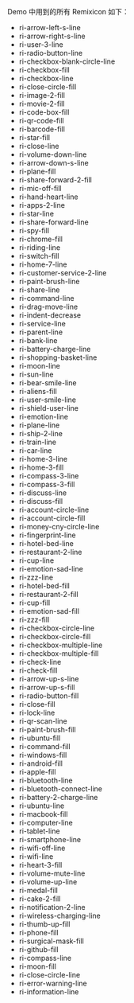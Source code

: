 Demo 中用到的所有 Remixicon 如下：

-   ri-arrow-left-s-line
-   ri-arrow-right-s-line
-   ri-user-3-line
-   ri-radio-button-line
-   ri-checkbox-blank-circle-line
-   ri-checkbox-fill
-   ri-checkbox-line
-   ri-close-circle-fill
-   ri-image-2-fill
-   ri-movie-2-fill
-   ri-code-box-fill
-   ri-qr-code-fill
-   ri-barcode-fill
-   ri-star-fill
-   ri-close-line
-   ri-volume-down-line
-   ri-arrow-down-s-line
-   ri-plane-fill
-   ri-share-forward-2-fill
-   ri-mic-off-fill
-   ri-hand-heart-line
-   ri-apps-2-line
-   ri-star-line
-   ri-share-forward-line
-   ri-spy-fill
-   ri-chrome-fill
-   ri-riding-line
-   ri-switch-fill
-   ri-home-7-line
-   ri-customer-service-2-line
-   ri-paint-brush-line
-   ri-share-line
-   ri-command-line
-   ri-drag-move-line
-   ri-indent-decrease
-   ri-service-line
-   ri-parent-line
-   ri-bank-line
-   ri-battery-charge-line
-   ri-shopping-basket-line
-   ri-moon-line
-   ri-sun-line
-   ri-bear-smile-line
-   ri-aliens-fill
-   ri-user-smile-line
-   ri-shield-user-line
-   ri-emotion-line
-   ri-plane-line
-   ri-ship-2-line
-   ri-train-line
-   ri-car-line
-   ri-home-3-line
-   ri-home-3-fill
-   ri-compass-3-line
-   ri-compass-3-fill
-   ri-discuss-line
-   ri-discuss-fill
-   ri-account-circle-line
-   ri-account-circle-fill
-   ri-money-cny-circle-line
-   ri-fingerprint-line
-   ri-hotel-bed-line
-   ri-restaurant-2-line
-   ri-cup-line
-   ri-emotion-sad-line
-   ri-zzz-line
-   ri-hotel-bed-fill
-   ri-restaurant-2-fill
-   ri-cup-fill
-   ri-emotion-sad-fill
-   ri-zzz-fill
-   ri-checkbox-circle-line
-   ri-checkbox-circle-fill
-   ri-checkbox-multiple-line
-   ri-checkbox-multiple-fill
-   ri-check-line
-   ri-check-fill
-   ri-arrow-up-s-line
-   ri-arrow-up-s-fill
-   ri-radio-button-fill
-   ri-close-fill
-   ri-lock-line
-   ri-qr-scan-line
-   ri-paint-brush-fill
-   ri-ubuntu-fill
-   ri-command-fill
-   ri-windows-fill
-   ri-android-fill
-   ri-apple-fill
-   ri-bluetooth-line
-   ri-bluetooth-connect-line
-   ri-battery-2-charge-line
-   ri-ubuntu-line
-   ri-macbook-fill
-   ri-computer-line
-   ri-tablet-line
-   ri-smartphone-line
-   ri-wifi-off-line
-   ri-wifi-line
-   ri-heart-3-fill
-   ri-volume-mute-line
-   ri-volume-up-line
-   ri-medal-fill
-   ri-cake-2-fill
-   ri-notification-2-line
-   ri-wireless-charging-line
-   ri-thumb-up-fill
-   ri-phone-fill
-   ri-surgical-mask-fill
-   ri-github-fill
-   ri-compass-line
-   ri-moon-fill
-   ri-close-circle-line
-   ri-error-warning-line
-   ri-information-line
